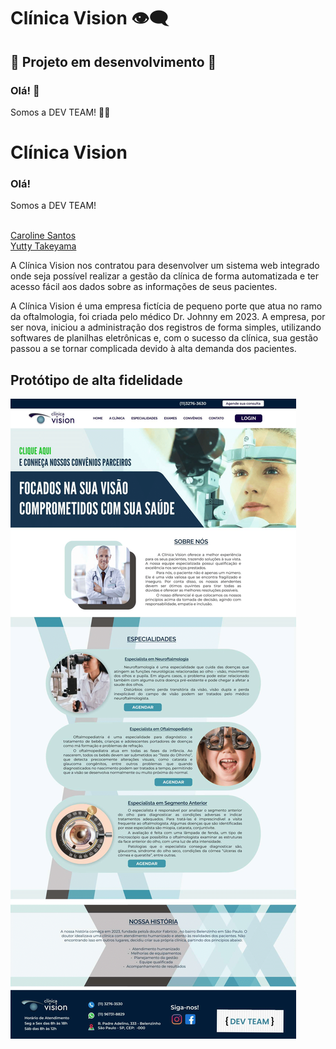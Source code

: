 # Clínica Vision 👁️‍🗨️
## 📍 Projeto em desenvolvimento 🚧

### Olá! 👋

Somos a DEV TEAM! 👩‍💻

# Clínica Vision 

### Olá!

Somos a DEV TEAM! 

<br> [Caroline Santos](https://github.com/Caroline-Stos)
<br> [Yutty Takeyama](https://github.com/YuttyAkiko) 

A Clínica Vision nos contratou para desenvolver um sistema web integrado onde seja possível realizar a gestão da clínica de forma automatizada e ter acesso fácil aos dados sobre as informações de seus pacientes.

A Clínica Vision é uma empresa fictícia de pequeno porte que atua no ramo da
oftalmologia, foi criada pelo médico Dr. Johnny em 2023.
A empresa, por ser nova, iniciou a administração dos registros de forma simples, utilizando
softwares de planilhas eletrônicas e, com o sucesso da clínica, sua gestão passou a se tornar
complicada devido à alta demanda dos pacientes.

## Protótipo de alta fidelidade
![Home page](static/img/vision-1.png)
